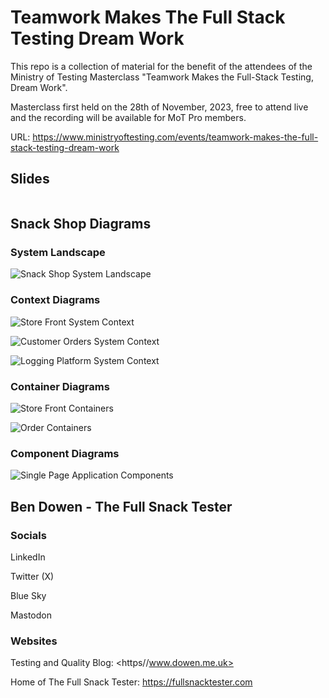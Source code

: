 # Teamwork Makes The Full Stack Testing Dream Work

This repo is a collection of material for the benefit of the attendees of the Ministry of Testing Masterclass "Teamwork Makes the Full-Stack Testing, Dream Work".

Masterclass first held on the 28th of November, 2023, free to attend live and the recording will be available for MoT Pro members.

URL: <https://www.ministryoftesting.com/events/teamwork-makes-the-full-stack-testing-dream-work>

## Slides

![]()

## Snack Shop Diagrams

### System Landscape

![Snack Shop System Landscape](diagrams/structurizr-SnackShopSystemLandscape.png)

### Context Diagrams

![Store Front System Context](diagrams/structurizr-StoreFrontContext.png)

![Customer Orders System Context](diagrams/structurizr-CustomerOrdersContext.png)

![Logging Platform System Context](diagrams/structurizr-LoggingPlatformContext.png)

### Container Diagrams

![Store Front Containers](diagrams/structurizr-StoreFrontContainers.png)

![Order Containers](diagrams/structurizr-CustomerOrderContainers.png)

### Component Diagrams

![Single Page Application Components](diagrams/structurizr-singlePageApplicationComponents.png)


## Ben Dowen - The Full Snack Tester

### Socials

LinkedIn

Twitter (X)

Blue Sky

Mastodon

### Websites

Testing and Quality Blog: <https//www.dowen.me.uk>

Home of The Full Snack Tester: <https://fullsnacktester.com>
